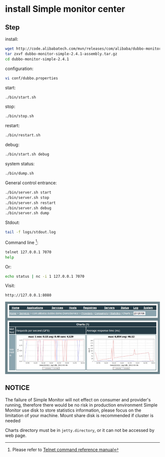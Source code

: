 # install Simple monitor center

## Step

install:

```sh
wget http://code.alibabatech.com/mvn/releases/com/alibaba/dubbo-monitor-simple/2.4.1/dubbo-monitor-simple-2.4.1-assembly.tar.gz
tar zxvf dubbo-monitor-simple-2.4.1-assembly.tar.gz
cd dubbo-monitor-simple-2.4.1
```

configuration:

```sh
vi conf/dubbo.properties
```

start:

```sh
./bin/start.sh
```

stop:

```sh
./bin/stop.sh
```

restart:

```sh
./bin/restart.sh
```

debug:

```sh
./bin/start.sh debug
```

system status:

```sh
./bin/dump.sh
```

General control entrance:

```sh
./bin/server.sh start
./bin/server.sh stop
./bin/server.sh restart
./bin/server.sh debug
./bin/server.sh dump
```

Stdout:

```sh
tail -f logs/stdout.log
```

Command line [^1]:

```sh
telnet 127.0.0.1 7070
help
```

Or:

```sh
echo status | nc -i 1 127.0.0.1 7070
```

Visit:

```
http://127.0.0.1:8080
```

![/admin-guide/images/dubbo-monitor-simple.jpg](../sources/images/dubbo-monitor-simple.jpg)

## NOTICE
The failure of Simple Monitor will not effect on consumer and provider's running, therefore there would be no risk in production environment
Simple Monitor use disk to store statistics information, please focus on the limitation of your machine. Mount share disk is recommended if cluster is needed

Charts directory must be in `jetty.directory`, or it can not be accessed by web page.

[^1]: Please refer to [Telnet command reference manual](http://dubbo.io/books/dubbo-user-book-en/references/telnet.html)

